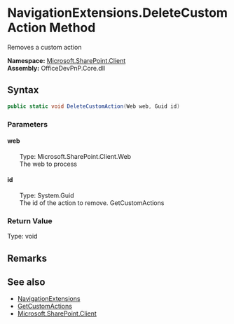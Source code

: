 # NavigationExtensions.DeleteCustomAction Method  
 Removes a custom action   

**Namespace:** [Microsoft.SharePoint.Client](Microsoft.SharePoint.Client.md)  
**Assembly:** OfficeDevPnP.Core.dll  
## Syntax
```C#
public static void DeleteCustomAction(Web web, Guid id)
```
### Parameters
#### web  
&emsp;&emsp;Type: Microsoft.SharePoint.Client.Web  
&emsp;&emsp;The web to process  

  

#### id  
&emsp;&emsp;Type: System.Guid  
&emsp;&emsp;The id of the action to remove. GetCustomActions  

  

### Return Value
Type: void  

## Remarks
  
## See also
- [NavigationExtensions](Microsoft.SharePoint.Client.NavigationExtensions.md) 
- [GetCustomActions](Microsoft.SharePoint.Client.NavigationExtensions.eac0e89b.md)
- [Microsoft.SharePoint.Client](Microsoft.SharePoint.Client.md) 
